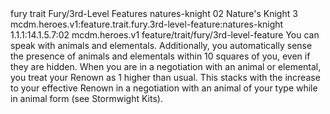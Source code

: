<ability>
  <metadata>
    <class>fury</class>
    <feature_type>trait</feature_type>
    <file_dpath>Fury/3rd-Level Features</file_dpath>
    <item_id>natures-knight</item_id>
    <item_index>02</item_index>
    <item_name>Nature&apos;s Knight</item_name>
    <level>3</level>
    <scc>mcdm.heroes.v1:feature.trait.fury.3rd-level-feature:natures-knight</scc>
    <scdc>1.1.1:14.1.5.7:02</scdc>
    <source>mcdm.heroes.v1</source>
    <type>feature/trait/fury/3rd-level-feature</type>
  </metadata>
  <effects>
    <effect type="mundane">You can speak with animals and elementals. Additionally, you automatically sense the presence of animals and elementals within 10 squares of you, even if they are hidden.
When you are in a negotiation with an animal or elemental, you treat your Renown as 1 higher than usual. This stacks with the increase to your effective Renown in a negotiation with an animal of your type while in animal form (see Stormwight Kits).</effect>
  </effects>
</ability>
